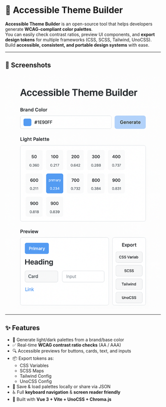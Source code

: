 # 🎨 Accessible Theme Builder

**Accessible Theme Builder** is an open-source tool that helps developers generate **WCAG-compliant color palettes**.  
You can easily check contrast ratios, preview UI components, and **export design tokens** for multiple frameworks (CSS, SCSS, Tailwind, UnoCSS).  
Build **accessible, consistent, and portable design systems** with ease.

---
## 📸 Screenshots

![Accessible Theme Builder](./src/assets/ss.png)

---

## ✨ Features

- 🎨 Generate light/dark palettes from a brand/base color
- ✅ Real-time **WCAG contrast ratio checks** (AA / AAA)
- 🔍 Accessible previews for buttons, cards, text, and inputs
- 📦 Export tokens as:
  - CSS Variables
  - SCSS Maps
  - Tailwind Config
  - UnoCSS Config
- 💾 Save & load palettes locally or share via JSON
- ♿ Full **keyboard navigation** & **screen reader friendly**
- 🚀 Built with **Vue 3 + Vite + UnoCSS + Chroma.js**
